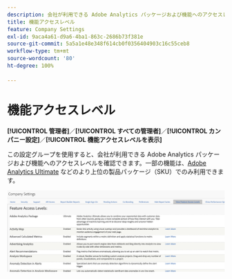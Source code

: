 ```yaml
---
description: 会社が利用できる Adobe Analytics パッケージおよび機能へのアクセスレベルを確認する方法。
title: 機能アクセスレベル
feature: Company Settings
exl-id: 9aca4a61-d9a6-4ba1-863c-2686b73f381e
source-git-commit: 5a5a1e48e348f614cb0f0356404903c16c55ceb8
workflow-type: tm+mt
source-wordcount: '80'
ht-degree: 100%

---
```


# 機能アクセスレベル

**[!UICONTROL 管理者]**／**[!UICONTROL すべての管理者]**／**[!UICONTROL カンパニー設定]**／**[!UICONTROL 機能アクセスレベルを表示]**

この設定グループを使用すると、会社が利用できる Adobe Analytics パッケージおよび機能へのアクセスレベルを確認できます。一部の機能は、[Adobe Analytics Ultimate](https://www.adobe.com/jp/data-analytics-cloud/analytics/ultimate.html) などのより上位の製品パッケージ（SKU）でのみ利用できます。

![](assets/feature-access-levels.png)
